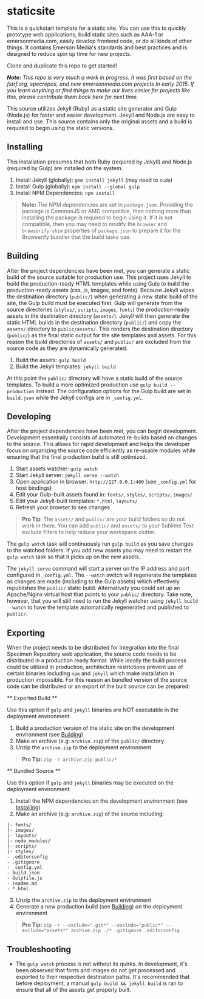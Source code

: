 staticsite
==========

This is a quickstart template for a static site. You can use this to quickly prototype web applications, build static sites such as AAA-1 or emersonmedia.com, easily develop frontend code, or do all kinds of other things. It contains Emerson Media's standards and best practices and is designed to reduce spin up time for new projects.

Clone and duplicate this repo to get started!

_**Note:** This repo is very much a work in progress. It was first based on the fstrf.org, specrepos, and new emersonmedia.com projects in early 2015. If you learn anything or find things to make our lives easier for projects like this, please contribute them back here for next time._

This source utilizes Jekyll (Ruby) as a static site generator and Gulp (Node.js) for faster and easier development. Jekyll and Node.js are easy to install and use. This source contains only the original assets and a build is required to begin using the static versions.


## Installing

This installation presumes that both Ruby (required by Jekyll) and Node.js (required by Gulp) are installed on the system.

1. Install Jekyll (globally): `gem install jekyll` (may need to `sudo`)
2. Install Gulp (globally): `npm install --global gulp`
3. Install NPM Dependencies: `npm install`

> **Note:** The NPM dependencies are set in `package.json`. Providing the package is CommonJS or AMD compatible, then nothing more than installing the package is required to begin using it. If it is not compatible, then you may need to modify the `browser` and `browserify-shim` properties of `package.json` to prepare it for the Browserify bundler that the build tasks use.


## Building

After the project dependencies have been met, you can generate a static build of the source suitable for production use. This project uses Jekyll to build the production-ready HTML templates while using Gulp to build the production-ready assets (css, js, images, and fonts). Because Jekyll wipes the destination directory (`public/`) when generating a new static build of the site, the Gulp build must be executed first. Gulp will generate from the source directories (`styles/`, `scripts`, `images`, `fonts`) the production-ready assets in the destination directory (`assets/`). Jekyll will then generate the static HTML builds in the destination directory (`public/`) and copy the `assets/` directory to `public/assets/`. This renders the destination directory (`public/`) as the final static output for the site templates and assets. For this reason the build directories of `assets/` and `public/` are excluded from the source code as they are dynamically generated.

1. Build the assets: `gulp build`
2. Build the Jekyll templates: `jekyll build`

At this point the `public/` directory will have a static build of the source templates. To build a more optimized production use `gulp build --production` instead. The configuration options for the Gulp build are set in `build.json` while the Jekyll configs are in `_config.yml`.


## Developing

After the project dependencies have been met, you can begin development. Development essentially consists of automated re-builds based on changes to the source. This allows for rapid development and helps the developer focus on organizing the source code efficiently as re-usable modules while ensuring that the final production build is still optimized.

1. Start assets watcher: `gulp watch`
2. Start Jekyll server: `jekyll serve --watch`
4. Open application in browser: `http://127.0.0.1:400` (see `_config.yml` for host bindings)
4. Edit your Gulp-built assets found in: `fonts/`, `styles/`, `scripts/`, `images/`
5. Edit your Jekyll-built templates: `*.html`, `layouts/`
6. Refresh your browser to see changes

> **Pro Tip**: The `assets/` and `public/` are your build folders so do not work in them. You can add `public/` and `assets/` to your Sublime Text exclude filters to help reduce your workspace clutter.

The `gulp watch` task will continuously run `gulp build` as you save changes to the watched folders. If you add new assets you may need to restart the `gulp watch` task so that it picks up on the new assets.

The `jekyll serve` command will start a server on the IP address and port configured in `_config.yml`. The `--watch` switch will regenerate the templates as changes are made (including to the Gulp assets) which effectively republishes the `public/` static build. Alternatively you could set up an Apache/Nginx virtual host that points to your `public/` directory. Take note, however, that you will still need to run the Jekyll watcher using `jekyll build --watch` to have the template automatically regenerated and published to `public/`.


## Exporting

When the project needs to be distributed for integration into the final Specimen Repository web application, the source code needs to be distributed in a production ready format. While ideally the build process could be utilized in production, architecture restrictions prevent use of certain binaries including `npm` and `jekyll` which make installation in production impossible. For this reason an bundled version of the source code can be distributed or an export of the built source can be prepared:

** Exported Build **

Use this option if `gulp` and `jekyll` binaries are NOT executable in the deployment environment:

1. Build a production version of the static site on the development environment (see [Building](#building))
2. Make an archive (e.g: `archive.zip`) of the `public/` directory
3. Unzip the `archive.zip` to the deployment environment

> **Pro Tip:** `zip -r archive.zip public/*`

** Bundled Source **

Use this option if `gulp` and `jekyll` binaries may be executed on the deployment environment:

1. Install the NPM dependencies on the development environment (see [Installing](#installing))
2. Make an archive (e.g: `archive.zip`) of the source including:

```
|- fonts/
|- images/
|- layouts/
|- node_modules/
|- scripts/
|- styles/
- .editorconfig
- .gitignore
- _config.yml
- build.json
- Gulpfile.js
- readme.md
- *.html
```

3. Unzip the `archive.zip` to the deployment environment
4. Generate a new production build (see [Building](#building)) on the deployment environment

> **Pro Tip:** `zip -r --exclude=".git*" --exclude="public*" --exclude="assets*" archive.zip ./* .gitignore .editorconfig`

## Troubleshooting

- The `gulp watch` process is not without its quirks. In development, it's been observed that fonts and images do not get processed and exported to their respective destination paths. It's recommended that before deployment, a manual `gulp build && jekyll build` is ran to ensure that all of the assets get properly built.
